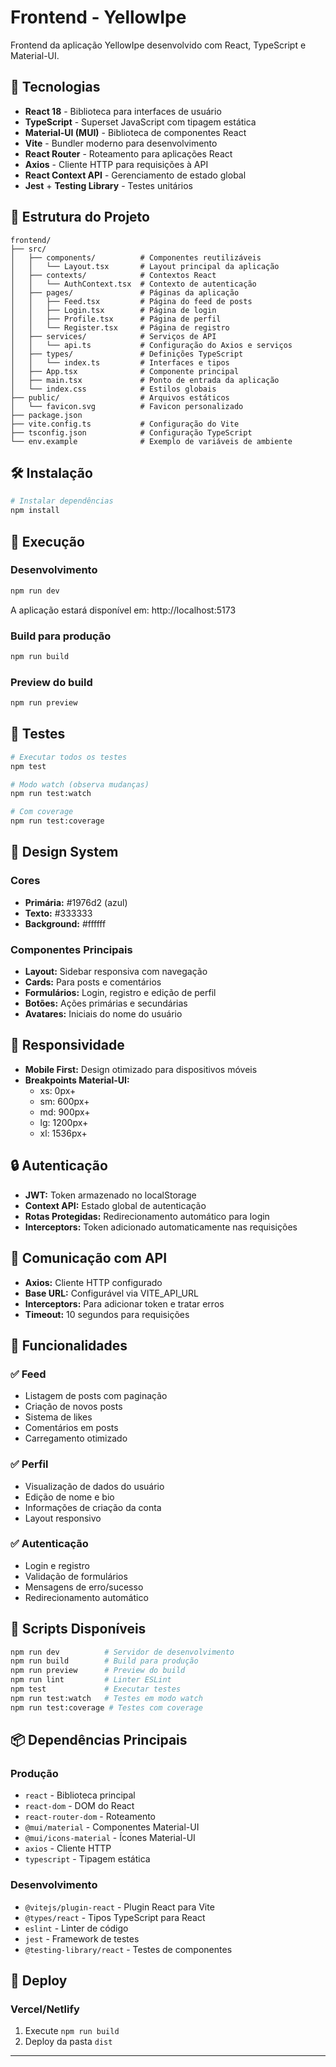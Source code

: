 # Frontend - YellowIpe

Frontend da aplicação YellowIpe desenvolvido com React, TypeScript e Material-UI.

## 🚀 Tecnologias

- **React 18** - Biblioteca para interfaces de usuário
- **TypeScript** - Superset JavaScript com tipagem estática
- **Material-UI (MUI)** - Biblioteca de componentes React
- **Vite** - Bundler moderno para desenvolvimento
- **React Router** - Roteamento para aplicações React
- **Axios** - Cliente HTTP para requisições à API
- **React Context API** - Gerenciamento de estado global
- **Jest** + **Testing Library** - Testes unitários

## 📁 Estrutura do Projeto

```
frontend/
├── src/
│   ├── components/          # Componentes reutilizáveis
│   │   └── Layout.tsx       # Layout principal da aplicação
│   ├── contexts/            # Contextos React
│   │   └── AuthContext.tsx  # Contexto de autenticação
│   ├── pages/               # Páginas da aplicação
│   │   ├── Feed.tsx         # Página do feed de posts
│   │   ├── Login.tsx        # Página de login
│   │   ├── Profile.tsx      # Página de perfil
│   │   └── Register.tsx     # Página de registro
│   ├── services/            # Serviços de API
│   │   └── api.ts           # Configuração do Axios e serviços
│   ├── types/               # Definições TypeScript
│   │   └── index.ts         # Interfaces e tipos
│   ├── App.tsx              # Componente principal
│   ├── main.tsx             # Ponto de entrada da aplicação
│   └── index.css            # Estilos globais
├── public/                  # Arquivos estáticos
│   └── favicon.svg          # Favicon personalizado
├── package.json
├── vite.config.ts           # Configuração do Vite
├── tsconfig.json            # Configuração TypeScript
└── env.example              # Exemplo de variáveis de ambiente
```

## 🛠️ Instalação

```bash
# Instalar dependências
npm install

```

## 🚀 Execução

### Desenvolvimento
```bash
npm run dev
```

A aplicação estará disponível em: http://localhost:5173

### Build para produção
```bash
npm run build
```

### Preview do build
```bash
npm run preview
```

## 🧪 Testes

```bash
# Executar todos os testes
npm test

# Modo watch (observa mudanças)
npm run test:watch

# Com coverage
npm run test:coverage
```

## 🎨 Design System

### Cores
- **Primária:** #1976d2 (azul)
- **Texto:** #333333
- **Background:** #ffffff

### Componentes Principais
- **Layout:** Sidebar responsiva com navegação
- **Cards:** Para posts e comentários
- **Formulários:** Login, registro e edição de perfil
- **Botões:** Ações primárias e secundárias
- **Avatares:** Iniciais do nome do usuário

## 📱 Responsividade

- **Mobile First:** Design otimizado para dispositivos móveis
- **Breakpoints Material-UI:**
  - xs: 0px+
  - sm: 600px+
  - md: 900px+
  - lg: 1200px+
  - xl: 1536px+

## 🔒 Autenticação

- **JWT:** Token armazenado no localStorage
- **Context API:** Estado global de autenticação
- **Rotas Protegidas:** Redirecionamento automático para login
- **Interceptors:** Token adicionado automaticamente nas requisições

## 📡 Comunicação com API

- **Axios:** Cliente HTTP configurado
- **Base URL:** Configurável via VITE_API_URL
- **Interceptors:** Para adicionar token e tratar erros
- **Timeout:** 10 segundos para requisições

## 🎯 Funcionalidades

### ✅ Feed
- Listagem de posts com paginação
- Criação de novos posts
- Sistema de likes
- Comentários em posts
- Carregamento otimizado

### ✅ Perfil
- Visualização de dados do usuário
- Edição de nome e bio
- Informações de criação da conta
- Layout responsivo

### ✅ Autenticação
- Login e registro
- Validação de formulários
- Mensagens de erro/sucesso
- Redirecionamento automático

## 🔧 Scripts Disponíveis

```bash
npm run dev          # Servidor de desenvolvimento
npm run build        # Build para produção
npm run preview      # Preview do build
npm run lint         # Linter ESLint
npm test             # Executar testes
npm run test:watch   # Testes em modo watch
npm run test:coverage # Testes com coverage
```

## 📦 Dependências Principais

### Produção
- `react` - Biblioteca principal
- `react-dom` - DOM do React
- `react-router-dom` - Roteamento
- `@mui/material` - Componentes Material-UI
- `@mui/icons-material` - Ícones Material-UI
- `axios` - Cliente HTTP
- `typescript` - Tipagem estática

### Desenvolvimento
- `@vitejs/plugin-react` - Plugin React para Vite
- `@types/react` - Tipos TypeScript para React
- `eslint` - Linter de código
- `jest` - Framework de testes
- `@testing-library/react` - Testes de componentes

## 🚀 Deploy

### Vercel/Netlify
1. Execute `npm run build`
2. Deploy da pasta `dist`

---

